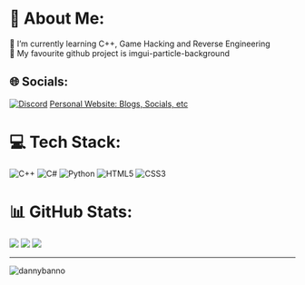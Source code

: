 # 💫 About Me:
🌱 I’m currently learning C++, Game Hacking and Reverse Engineering<br>🤩 My favourite github project is imgui-particle-background <br>


## 🌐 Socials:
[![Discord](https://img.shields.io/badge/Discord-%237289DA.svg?logo=discord&logoColor=white)](https://discord.gg/https://discordapp.com/users/675035740496855052) 
[Personal Website: Blogs, Socials, etc](https://discord.gg/https://discordapp.com/users/675035740496855052) 

# 💻 Tech Stack:
![C++](https://img.shields.io/badge/c++-%2300599C.svg?style=for-the-badge&logo=c%2B%2B&logoColor=white) ![C#](https://img.shields.io/badge/c%23-%23239120.svg?style=for-the-badge&logo=csharp&logoColor=white) ![Python](https://img.shields.io/badge/python-3670A0?style=for-the-badge&logo=python&logoColor=ffdd54) ![HTML5](https://img.shields.io/badge/html5-%23E34F26.svg?style=for-the-badge&logo=html5&logoColor=white) ![CSS3](https://img.shields.io/badge/css3-%231572B6.svg?style=for-the-badge&logo=css3&logoColor=white)
# 📊 GitHub Stats:
![](https://github-readme-stats.vercel.app/api?username=dannybanno&theme=dark&hide_border=false&include_all_commits=true&count_private=true)
![](https://github-readme-streak-stats.herokuapp.com/?user=dannybanno&theme=dark&hide_border=false)
![](https://github-readme-stats.vercel.app/api/top-langs/?username=dannybanno&theme=dark&hide_border=false&include_all_commits=true&count_private=true&layout=compact)

---
<img src="https://komarev.com/ghpvc/?username=dannybanno&label=Profile%20views&color=0e75b6&style=flat" alt="dannybanno" />


                                          
                                                          


